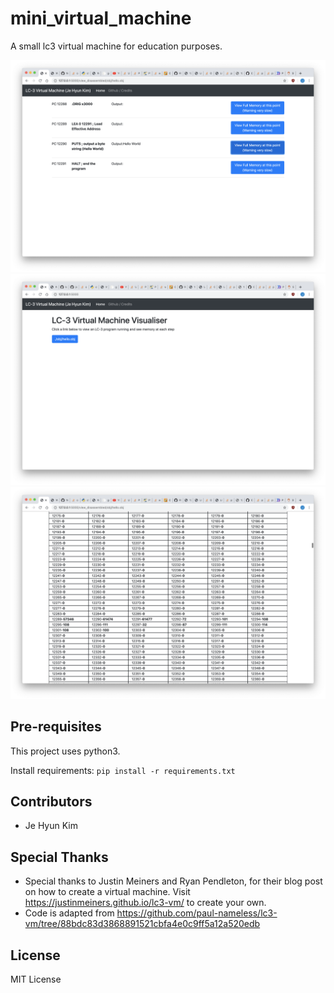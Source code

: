 # mini_virtual_machine
A small lc3 virtual machine for education purposes.

<img src="./screenshots/helloworld.png">
<img src="./screenshots/mainmenu.png">
<img src="./screenshots/memory.png">

## Pre-requisites
This project uses python3.

Install requirements:
```pip install -r requirements.txt```

## Contributors
* Je Hyun Kim

## Special Thanks
* Special thanks to Justin Meiners and Ryan Pendleton, for their blog post on how to create a virtual machine. Visit https://justinmeiners.github.io/lc3-vm/ to create your own.
* Code is adapted from https://github.com/paul-nameless/lc3-vm/tree/88bdc83d3868891521cbfa4e0c9ff5a12a520edb
## License
MIT License